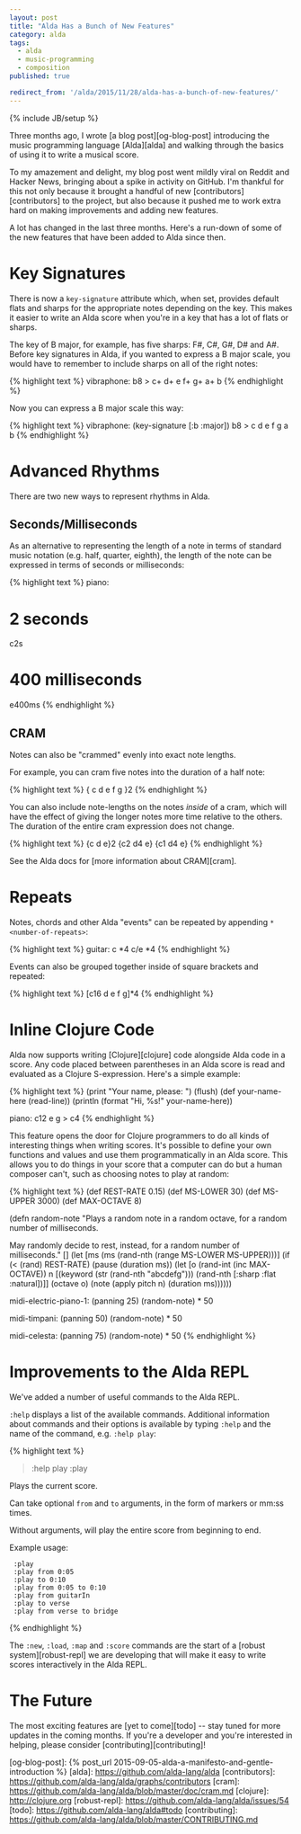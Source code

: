 ```yaml
---
layout: post
title: "Alda Has a Bunch of New Features"
category: alda
tags:
  - alda
  - music-programming
  - composition
published: true

redirect_from: '/alda/2015/11/28/alda-has-a-bunch-of-new-features/'
---
```


{% include JB/setup %}

Three months ago, I wrote [a blog post][og-blog-post] introducing the music programming language [Alda][alda] and walking through the basics of using it to write a musical score.

To my amazement and delight, my blog post went mildly viral on Reddit and Hacker News, bringing about a spike in activity on GitHub. I'm thankful for this not only because it brought a handful of new [contributors][contributors] to the project, but also because it pushed me to work extra hard on making improvements and adding new features.

A lot has changed in the last three months. Here's a run-down of some of the new features that have been added to Alda since then.

# Key Signatures

There is now a `key-signature` attribute which, when set, provides default flats and sharps for the appropriate notes depending on the key. This makes it easier to write an Alda score when you're in a key that has a lot of flats or sharps.

The key of B major, for example, has five sharps: F#, C#, G#, D# and A#. Before key signatures in Alda, if you wanted to express a B major scale, you would have to remember to include sharps on all of the right notes:

{% highlight text %}
vibraphone: b8 > c+ d+ e f+ g+ a+ b
{% endhighlight %}

Now you can express a B major scale this way:

{% highlight text %}
vibraphone:
  (key-signature [:b :major])
  b8 > c d e f g a b
{% endhighlight %}

# Advanced Rhythms

There are two new ways to represent rhythms in Alda.

## Seconds/Milliseconds

As an alternative to representing the length of a note in terms of standard music notation (e.g. half, quarter, eighth), the length of the note can be expressed in terms of seconds or milliseconds:

{% highlight text %}
piano:
  # 2 seconds
  c2s

  # 400 milliseconds
  e400ms
{% endhighlight %}

## CRAM

Notes can also be "crammed" evenly into exact note lengths.

For example, you can cram five notes into the duration of a half note:

{% highlight text %}
{ c d e f g }2
{% endhighlight %}

You can also include note-lengths on the notes *inside* of a cram, which will have the effect of giving the longer notes more time relative to the others. The duration of the entire cram expression does not change.

{% highlight text %}
{c d e}2 {c2 d4 e} {c1 d4 e}
{% endhighlight %}

See the Alda docs for [more information about CRAM][cram].

# Repeats

Notes, chords and other Alda "events" can be repeated by appending `* <number-of-repeats>`:

{% highlight text %}
guitar:
  c *4
  c/e *4
{% endhighlight %}

Events can also be grouped together inside of square brackets and repeated:

{% highlight text %}
[c16 d e f g]*4
{% endhighlight %}

# Inline Clojure Code

Alda now supports writing [Clojure][clojure] code alongside Alda code in a score. Any code placed between parentheses in an Alda score is read and evaluated as a Clojure S-expression. Here's a simple example:

{% highlight text %}
(print "Your name, please: ")
(flush)
(def your-name-here (read-line))
(println (format "Hi, %s!" your-name-here))

piano: c12 e g > c4
{% endhighlight %}

This feature opens the door for Clojure programmers to do all kinds of interesting things when writing scores. It's possible to define your own functions and values and use them programmatically in an Alda score. This allows you to do things in your score that a computer can do but a human composer can't, such as choosing notes to play at random:

{% highlight text %}
(def REST-RATE 0.15)
(def MS-LOWER 30)
(def MS-UPPER 3000)
(def MAX-OCTAVE 8)

(defn random-note
  "Plays a random note in a random octave, for a random number of
  milliseconds.

  May randomly decide to rest, instead, for a random number of milliseconds."
  []
  (let [ms (ms (rand-nth (range MS-LOWER MS-UPPER)))]
    (if (< (rand) REST-RATE)
      (pause (duration ms))
      (let [o (rand-int (inc MAX-OCTAVE))
            n [(keyword (str (rand-nth "abcdefg")))
               (rand-nth [:sharp :flat :natural])]]
       (octave o)
       (note (apply pitch n) (duration ms))))))

midi-electric-piano-1:
  (panning 25)
  (random-note) * 50

midi-timpani:
  (panning 50)
  (random-note) * 50

midi-celesta:
  (panning 75)
  (random-note) * 50
{% endhighlight %}

# Improvements to the Alda REPL

We've added a number of useful commands to the Alda REPL.

`:help` displays a list of the available commands. Additional information about commands and their options is available by typing `:help` and the name of the command, e.g. `:help play`:

{% highlight text %}
> :help play
:play

Plays the current score.

   Can take optional `from` and `to` arguments, in the form of markers or mm:ss times.

   Without arguments, will play the entire score from beginning to end.

   Example usage:

     :play
     :play from 0:05
     :play to 0:10
     :play from 0:05 to 0:10
     :play from guitarIn
     :play to verse
     :play from verse to bridge

{% endhighlight %}

The `:new`, `:load`, `:map` and `:score` commands are the start of a [robust system][robust-repl] we are developing that will make it easy to write scores interactively in the Alda REPL.

# The Future

The most exciting features are [yet to come][todo] -- stay tuned for more updates in the coming months. If you're a developer and you're interested in helping, please consider [contributing][contributing]!

[og-blog-post]: {% post_url 2015-09-05-alda-a-manifesto-and-gentle-introduction %}
[alda]: https://github.com/alda-lang/alda
[contributors]: https://github.com/alda-lang/alda/graphs/contributors
[cram]: https://github.com/alda-lang/alda/blob/master/doc/cram.md
[clojure]: http://clojure.org
[robust-repl]: https://github.com/alda-lang/alda/issues/54
[todo]: https://github.com/alda-lang/alda#todo
[contributing]: https://github.com/alda-lang/alda/blob/master/CONTRIBUTING.md
